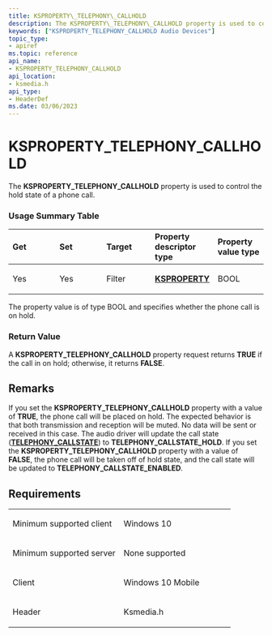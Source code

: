 ```yaml
---
title: KSPROPERTY\_TELEPHONY\_CALLHOLD
description: The KSPROPERTY\_TELEPHONY\_CALLHOLD property is used to control the hold state of a phone call.
keywords: ["KSPROPERTY_TELEPHONY_CALLHOLD Audio Devices"]
topic_type:
- apiref
ms.topic: reference
api_name:
- KSPROPERTY_TELEPHONY_CALLHOLD
api_location:
- ksmedia.h
api_type:
- HeaderDef
ms.date: 03/06/2023
---
```



# KSPROPERTY\_TELEPHONY\_CALLHOLD


The **KSPROPERTY\_TELEPHONY\_CALLHOLD** property is used to control the hold state of a phone call.

### <span id="Usage_Summary_Table"></span><span id="usage_summary_table"></span><span id="USAGE_SUMMARY_TABLE"></span>Usage Summary Table

<table>
<colgroup>
<col width="20%" />
<col width="20%" />
<col width="20%" />
<col width="20%" />
<col width="20%" />
</colgroup>
<thead>
<tr class="header">
<th align="left">Get</th>
<th align="left">Set</th>
<th align="left">Target</th>
<th align="left">Property descriptor type</th>
<th align="left">Property value type</th>
</tr>
</thead>
<tbody>
<tr class="odd">
<td align="left"><p>Yes</p></td>
<td align="left"><p>Yes</p></td>
<td align="left"><p>Filter</p></td>
<td align="left"><p><a href="/windows-hardware/drivers/stream/ksproperty-structure" data-raw-source="[&lt;strong&gt;KSPROPERTY&lt;/strong&gt;](../stream/ksproperty-structure.md)"><strong>KSPROPERTY</strong></a></p></td>
<td align="left"><p>BOOL</p></td>
</tr>
</tbody>
</table>

 

The property value is of type BOOL and specifies whether the phone call is on hold.

### <span id="Return_Value"></span><span id="return_value"></span><span id="RETURN_VALUE"></span>Return Value

A **KSPROPERTY\_TELEPHONY\_CALLHOLD** property request returns **TRUE** if the call in on hold; otherwise, it returns **FALSE**.

## Remarks

If you set the **KSPROPERTY\_TELEPHONY\_CALLHOLD** property with a value of **TRUE**, the phone call will be placed on hold. The expected behavior is that both transmission and reception will be muted. No data will be sent or received in this case. The audio driver will update the call state ([**TELEPHONY\_CALLSTATE**](/windows-hardware/drivers/ddi/ksmedia/ne-ksmedia-telephony_callstate)) to **TELEPHONY\_CALLSTATE\_HOLD**. If you set the **KSPROPERTY\_TELEPHONY\_CALLHOLD** property with a value of **FALSE**, the phone call will be taken off of hold state, and the call state will be updated to **TELEPHONY\_CALLSTATE\_ENABLED**.

## Requirements

<table>
<colgroup>
<col width="50%" />
<col width="50%" />
</colgroup>
<tbody>
<tr class="odd">
<td align="left"><p>Minimum supported client</p></td>
<td align="left"><p>Windows 10</p></td>
</tr>
<tr class="even">
<td align="left"><p>Minimum supported server</p></td>
<td align="left"><p>None supported</p></td>
</tr>
<tr class="odd">
<td align="left"><p>Client</p></td>
<td align="left"><p>Windows 10 Mobile</p></td>
</tr>
<tr class="even">
<td align="left"><p>Header</p></td>
<td align="left">Ksmedia.h</td>
</tr>
</tbody>
</table>
